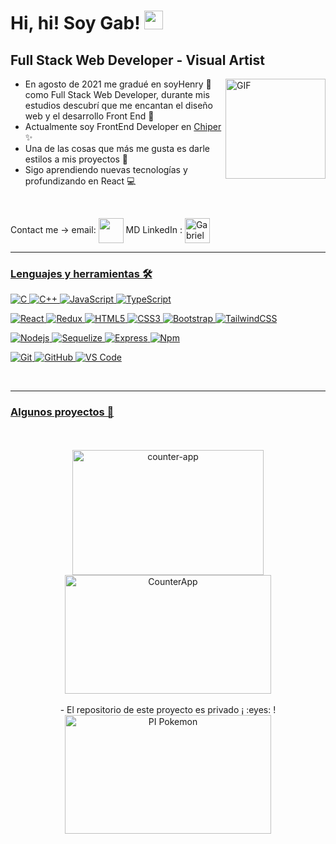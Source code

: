 # Hi, hi! Soy Gab! <img width="30px" src="https://media.tenor.com/images/3b388fe03da271d2674faf85eb7c3fcd/tenor.gif" /> 


## Full Stack Web Developer   -   Visual Artist

<img align="right" alt="GIF" height="160px" src="https://i0.wp.com/i.pinimg.com/originals/47/37/f3/4737f384e164cab17788950cca6a312c.gif" />

- En agosto de 2021 me gradué en soyHenry 🚀 como Full Stack Web Developer, 
  durante mis estudios descubrí que me encantan el diseño web y 
  el desarrollo Front End 💟
- Actualmente soy FrontEnd Developer en <a href="https://www.linkedin.com/company/chiperinc/mycompany" />Chiper<a/> :sparkles:
- Una de las cosas que más me gusta es darle estilos a mis proyectos 🎨
- Sigo aprendiendo nuevas tecnologías y profundizando en React 💻

<br />

Contact me ->   email: </a> <a href = "mailto: gab.f.lescano@gmail.com"><img align="center" src="https://image.flaticon.com/icons/png/512/2630/2630491.png" height="40" width="40" /></a>   MD LinkedIn : <a href="https://www.linkedin.com/in/gabriela-lescano/" target="blank"><img align="center" src="https://image.flaticon.com/icons/png/512/2630/2630674.png" alt="GabrielaLescano" height="40" width="40" />

---

### Lenguajes y herramientas 🛠 


![C](https://img.shields.io/badge/-C-A8B9CC?style=&logo=c&logoColor=ffffff)
![C++](https://img.shields.io/badge/-C++-35A5E7?&logo=cplusplus&logoColor=ffffff)
![JavaScript](https://img.shields.io/badge/-JavaScript-%23F7DF1C?&logo=javascript&logoColor=000000&labelColor=%23F7DF1C&color=%23FFCE5A)
![TypeScript](https://img.shields.io/badge/-Typescript-%23035CD7?style=&logo=typescript&logoColor=ffffff)
  
![React](https://img.shields.io/badge/-React-61DAFB?style=&logo=react&logoColor=ffffff)
![Redux](https://img.shields.io/badge/-Redux-A444E8?style=&logo=redux&logoColor=ffffff)
![HTML5](https://img.shields.io/badge/-HTML5-%23E44D27?style=&logo=html5&logoColor=ffffff)
![CSS3](https://img.shields.io/badge/-CSS3-%231572B6?style=&logo=css3)
![Bootstrap](https://img.shields.io/badge/-Bootstrap-55246A?style=&logo=Bootstrap&logoColor=9900EF)
![TailwindCSS](https://img.shields.io/badge/-TailwindCSS-00D2EC?style=&logo=tailwindcss&logoColor=ffffff)
  
![Nodejs](https://img.shields.io/badge/-Nodejs-6FD61F?style=&logo=Node.js&logoColor=ffffff)
![Sequelize](https://img.shields.io/badge/-Sequelize-%2300B2FD?style=&logo=sequelize&logoColor=ffffff)
![Express](https://img.shields.io/badge/-Express-F6FFEC?style=&logo=express&logoColor=000000)
![Npm](https://img.shields.io/badge/-npm-CB3837?style=&logo=npm)
  
![Git](https://img.shields.io/badge/-Git-%23FF6900?style=&logo=git&logoColor=%23ffffff)
![GitHub](https://img.shields.io/badge/-GitHub-181717?style=&logo=github)
![VS Code](http://img.shields.io/badge/-VS%20Code-007ACC?style=&logo=visual-studio-code&logoColor=ffffff)


<br />

---
  
### Algunos proyectos 📝
  <br />
  <br />
<div align='center'>
<a href="https://github.com/GabrielaLescano/CounterApp"><img width="306" height="200" src="https://denvercoder1-github-readme-stats.vercel.app/api/pin/?username=GabrielaLescano&repo=CounterApp&theme=react&bg_color=1F222E&title_color=F85D7F&icon_color=F8D866&hide_border=true&show_icons=false" alt="counter-app"></a>
<a href="https://github.com/GabrielaLescano/CounterApp" target="_blank"><img width="330" height="190" alt="CounterApp" src="https://media.giphy.com/media/aNHsubPovWdsPqJ5if/giphy.gif" /></a>
</div>
  <br />
<div align='center'>
- El repositorio de este proyecto es privado ¡ :eyes: ! 
<a href="https://github.com/GabrielaLescano/" target="_blank"><img width="330" height="190" alt="PI Pokemon" src="https://media.giphy.com/media/lb5c2Zwr9Sdva52x6r/giphy.gif" /></a>
</div>

  <br />
